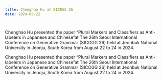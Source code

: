 ```yaml
---
title: Chenghao Hu at SICOGG 26
date: 2024-08-22

---
```

Chenghao Hu presented the paper “Plural Markers and Classifiers as Anti-labelers in Japanese and Chinese”at The 26th Seoul International Conference on Generative Grammar (SICOGG 26) held at Jeonbuk National University in Jeonju, South Korea from August 22 to 24 in 2024.

<!--more-->
Chenghao Hu presented the paper “Plural Markers and Classifiers as Anti-labelers in Japanese and Chinese”at The 26th Seoul International Conference on Generative Grammar (SICOGG 26) held at Jeonbuk National University in Jeonju, South Korea from August 22 to 24 in 2024.
